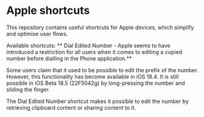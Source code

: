 # Apple shortcuts

This repository contains useful shortcuts for Apple devices, which simplify and optimise user flows.

Available shortcuts:
** Dial Edited Number - Apple seems to have introduced a restriction for all users when it comes to editing a copied number before dialling in the Phone application.**

Some users claim that it used to be possible to edit the prefix of the number. However, this functionality has become available in iOS 18.4. It is still possible in iOS Beta 18.5 (22F5042g) by long-pressing the number and sliding the finger.

The Dial Edited Number shortcut makes it possible to edit the number by retrieving clipboard content or sharing content to it.
